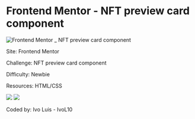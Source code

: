 # Frontend Mentor - NFT preview card component

![Frontend Mentor _ NFT preview card component](https://user-images.githubusercontent.com/93489311/149156272-23ec80f4-c742-4c72-bb15-740e1bf3a57d.png)

Site: Frontend Mentor

Challenge: NFT preview card component

Difficulty: Newbie

Resources: HTML/CSS

<img src="https://img.shields.io/badge/HTML5-E34F26?style=for-the-badge&logo=html5&logoColor=white"/> <img src="https://img.shields.io/badge/CSS3-1572B6?style=for-the-badge&logo=css3&logoColor=white"/>

Coded by: Ivo Luis - IvoL10
